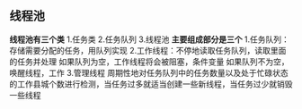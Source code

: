 ## 线程池
**线程池有三个类**
1.任务类
2.任务队列
3.线程池
**主要组成部分是三个**
1.任务队列：存储需要分配的任务，用队列实现
2.工作线程：不停地读取任务队列，读取里面的任务并处理
如果队列为空，工作线程将会被阻塞，条件变量
如果队列不为空，唤醒线程，工作
3.管理线程
周期性地对任务队列中的任务数量以及处于忙碌状态的工作县城个数进行检测，当任务过多就适当创建一些新线程，当任务过少就销毁一些线程